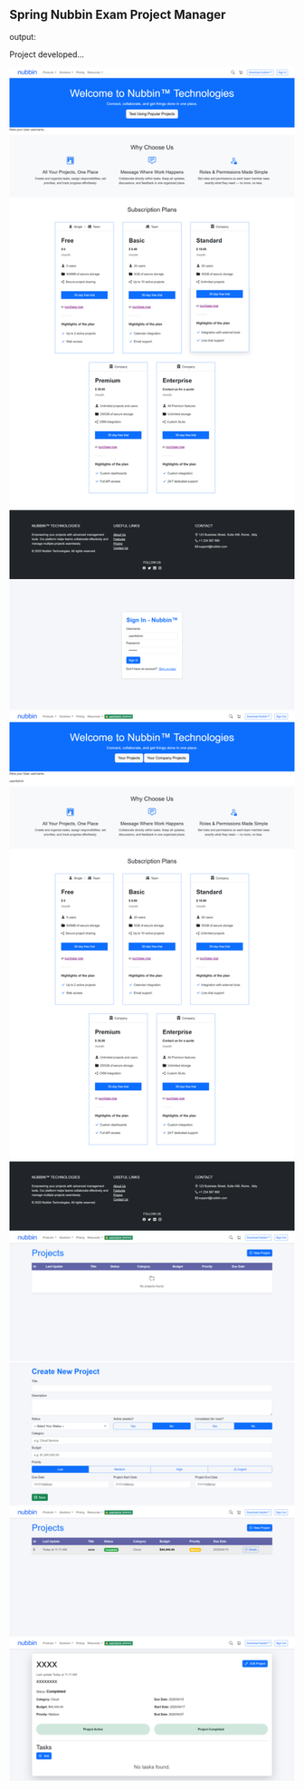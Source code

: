 ## Spring Nubbin Exam Project Manager
output:

Project developed...

![Reference1](./readmefiles/1nubbin.png)
![Reference2](./readmefiles/2nubbin.png)
![Referenc3](./readmefiles/3nubbin.png)
![Reference4](./readmefiles/4nubbin.png)
![Reference5](./readmefiles/5nubbin.png)
![Reference6](./readmefiles/6nubbin.png)
![Reference7](./readmefiles/7nubbin.png)
